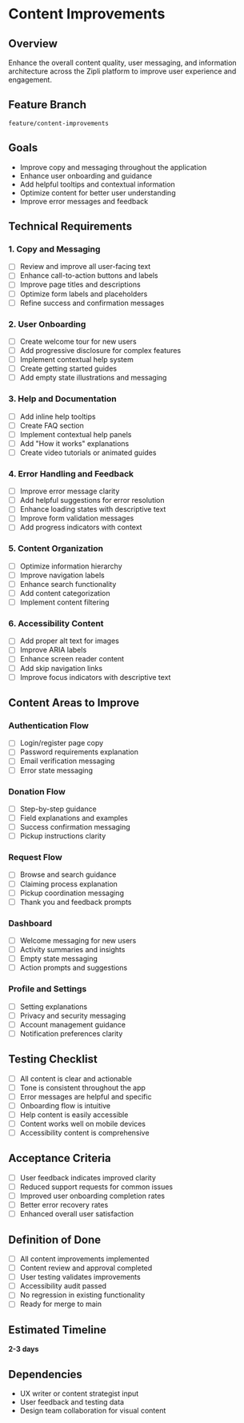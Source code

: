 # Content Improvements

## Overview
Enhance the overall content quality, user messaging, and information architecture across the Zipli platform to improve user experience and engagement.

## Feature Branch
`feature/content-improvements`

## Goals
- Improve copy and messaging throughout the application
- Enhance user onboarding and guidance
- Add helpful tooltips and contextual information
- Optimize content for better user understanding
- Improve error messages and feedback

## Technical Requirements

### 1. Copy and Messaging
- [ ] Review and improve all user-facing text
- [ ] Enhance call-to-action buttons and labels
- [ ] Improve page titles and descriptions
- [ ] Optimize form labels and placeholders
- [ ] Refine success and confirmation messages

### 2. User Onboarding
- [ ] Create welcome tour for new users
- [ ] Add progressive disclosure for complex features
- [ ] Implement contextual help system
- [ ] Create getting started guides
- [ ] Add empty state illustrations and messaging

### 3. Help and Documentation
- [ ] Add inline help tooltips
- [ ] Create FAQ section
- [ ] Implement contextual help panels
- [ ] Add "How it works" explanations
- [ ] Create video tutorials or animated guides

### 4. Error Handling and Feedback
- [ ] Improve error message clarity
- [ ] Add helpful suggestions for error resolution
- [ ] Enhance loading states with descriptive text
- [ ] Improve form validation messages
- [ ] Add progress indicators with context

### 5. Content Organization
- [ ] Optimize information hierarchy
- [ ] Improve navigation labels
- [ ] Enhance search functionality
- [ ] Add content categorization
- [ ] Implement content filtering

### 6. Accessibility Content
- [ ] Add proper alt text for images
- [ ] Improve ARIA labels
- [ ] Enhance screen reader content
- [ ] Add skip navigation links
- [ ] Improve focus indicators with descriptive text

## Content Areas to Improve

### Authentication Flow
- [ ] Login/register page copy
- [ ] Password requirements explanation
- [ ] Email verification messaging
- [ ] Error state messaging

### Donation Flow
- [ ] Step-by-step guidance
- [ ] Field explanations and examples
- [ ] Success confirmation messaging
- [ ] Pickup instructions clarity

### Request Flow
- [ ] Browse and search guidance
- [ ] Claiming process explanation
- [ ] Pickup coordination messaging
- [ ] Thank you and feedback prompts

### Dashboard
- [ ] Welcome messaging for new users
- [ ] Activity summaries and insights
- [ ] Empty state messaging
- [ ] Action prompts and suggestions

### Profile and Settings
- [ ] Setting explanations
- [ ] Privacy and security messaging
- [ ] Account management guidance
- [ ] Notification preferences clarity

## Testing Checklist
- [ ] All content is clear and actionable
- [ ] Tone is consistent throughout the app
- [ ] Error messages are helpful and specific
- [ ] Onboarding flow is intuitive
- [ ] Help content is easily accessible
- [ ] Content works well on mobile devices
- [ ] Accessibility content is comprehensive

## Acceptance Criteria
- [ ] User feedback indicates improved clarity
- [ ] Reduced support requests for common issues
- [ ] Improved user onboarding completion rates
- [ ] Better error recovery rates
- [ ] Enhanced overall user satisfaction

## Definition of Done
- [ ] All content improvements implemented
- [ ] Content review and approval completed
- [ ] User testing validates improvements
- [ ] Accessibility audit passed
- [ ] No regression in existing functionality
- [ ] Ready for merge to main

## Estimated Timeline
**2-3 days**

## Dependencies
- UX writer or content strategist input
- User feedback and testing data
- Design team collaboration for visual content